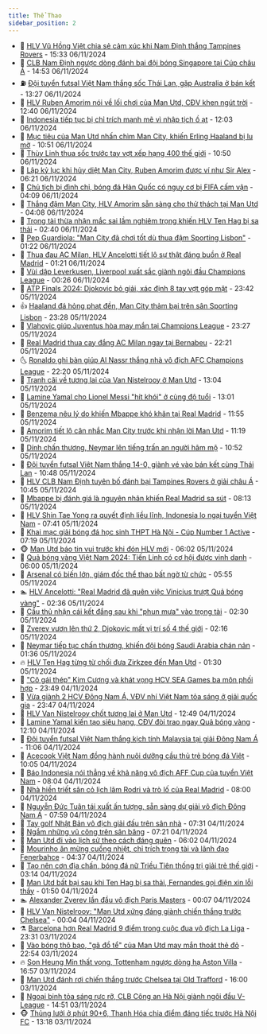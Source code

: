 ```yaml
---
title: Thể Thao
sidebar_position: 2
---
```


<!-- dantri-the-thao:START -->
- 🎡 [HLV Vũ Hồng Việt chia sẻ cảm xúc khi Nam Định thắng Tampines Rovers](https://dantri.com.vn/the-thao/hlv-vu-hong-viet-chia-se-cam-xuc-khi-nam-dinh-thang-tampines-rovers-20241106223021812.htm) - 15:33 06/11/2024
- 💯 [CLB Nam Định ngược dòng đánh bại đội bóng Singapore tại Cúp châu Á](https://dantri.com.vn/the-thao/clb-nam-dinh-nguoc-dong-danh-bai-doi-bong-singapore-tai-cup-chau-a-20241106214933801.htm) - 14:53 06/11/2024
- ⛽️ [Đội tuyển futsal Việt Nam thắng sốc Thái Lan, gặp Australia ở bán kết](https://dantri.com.vn/the-thao/doi-tuyen-futsal-viet-nam-thang-soc-thai-lan-gap-australia-o-ban-ket-20241106202242629.htm) - 13:27 06/11/2024
- 💃 [HLV Ruben Amorim nói về lối chơi của Man Utd, CĐV khen ngút trời](https://dantri.com.vn/the-thao/hlv-ruben-amorim-noi-ve-loi-choi-cua-man-utd-cdv-khen-ngut-troi-20241106194018062.htm) - 12:40 06/11/2024
- 🌈 [Indonesia tiếp tục bị chỉ trích mạnh mẽ vì nhập tịch ồ ạt](https://dantri.com.vn/the-thao/indonesia-tiep-tuc-bi-chi-trich-manh-me-vi-nhap-tich-o-at-20241106185332466.htm) - 12:03 06/11/2024
- 🦅 [Mục tiêu của Man Utd nhấn chìm Man City, khiến Erling Haaland bị lu mờ](https://dantri.com.vn/the-thao/muc-tieu-cua-man-utd-nhan-chim-man-city-khien-erling-haaland-bi-lu-mo-20241106172748731.htm) - 10:51 06/11/2024
- 🌝 [Thùy Linh thua sốc trước tay vợt xếp hạng 400 thế giới](https://dantri.com.vn/the-thao/thuy-linh-thua-soc-truoc-tay-vot-xep-hang-400-the-gioi-20241106190734159.htm) - 10:50 06/11/2024
- 🚀 [Lập kỷ lục khi hủy diệt Man City, Ruben Amorim được ví như Sir Alex](https://dantri.com.vn/the-thao/lap-ky-luc-khi-huy-diet-man-city-ruben-amorim-duoc-vi-nhu-sir-alex-20241106132143577.htm) - 06:21 06/11/2024
- 🎉 [Chủ tịch bị đình chỉ, bóng đá Hàn Quốc có nguy cơ bị FIFA cấm vận](https://dantri.com.vn/the-thao/chu-tich-bi-dinh-chi-bong-da-han-quoc-co-nguy-co-bi-fifa-cam-van-20241106105734846.htm) - 04:09 06/11/2024
- 📝 [Thắng đậm Man City, HLV Amorim sẵn sàng cho thử thách tại Man Utd](https://dantri.com.vn/the-thao/thang-dam-man-city-hlv-amorim-san-sang-cho-thu-thach-tai-man-utd-20241106102732629.htm) - 04:08 06/11/2024
- 🦄 [Trọng tài thừa nhận mắc sai lầm nghiêm trọng khiến HLV Ten Hag bị sa thải](https://dantri.com.vn/the-thao/trong-tai-thua-nhan-mac-sai-lam-nghiem-trong-khien-hlv-ten-hag-bi-sa-thai-20241106094129276.htm) - 02:40 06/11/2024
- 🎉 [Pep Guardiola: &quot;Man City đã chơi tốt dù thua đậm Sporting Lisbon&quot;](https://dantri.com.vn/the-thao/pep-guardiola-man-city-da-choi-tot-du-thua-dam-sporting-lisbon-20241106075814458.htm) - 01:22 06/11/2024
- 💼 [Thua đau AC Milan, HLV Ancelotti tiết lộ sự thật đáng buồn ở Real Madrid](https://dantri.com.vn/the-thao/thua-dau-ac-milan-hlv-ancelotti-tiet-lo-su-that-dang-buon-o-real-madrid-20241106080309546.htm) - 01:21 06/11/2024
- 🤡 [Vùi dập Leverkusen, Liverpool xuất sắc giành ngôi đầu Champions League](https://dantri.com.vn/the-thao/vui-dap-leverkusen-liverpool-xuat-sac-gianh-ngoi-dau-champions-league-20241106072703256.htm) - 00:26 06/11/2024
- 🦆 [ATP Finals 2024: Djokovic bỏ giải, xác định 8 tay vợt góp mặt](https://dantri.com.vn/the-thao/atp-finals-2024-djokovic-bo-giai-xac-dinh-8-tay-vot-gop-mat-20241106063616959.htm) - 23:42 05/11/2024
- 👍 [Haaland đá hỏng phạt đền, Man City thảm bại trên sân Sporting Lisbon](https://dantri.com.vn/the-thao/haaland-da-hong-phat-den-man-city-tham-bai-tren-san-sporting-lisbon-20241106062740878.htm) - 23:28 05/11/2024
- 💼 [Vlahovic giúp Juventus hòa may mắn tại Champions League](https://dantri.com.vn/the-thao/vlahovic-giup-juventus-hoa-may-man-tai-champions-league-20241106065533231.htm) - 23:27 05/11/2024
- 🦒 [Real Madrid thua cay đắng AC Milan ngay tại Bernabeu](https://dantri.com.vn/the-thao/real-madrid-thua-cay-dang-ac-milan-ngay-tai-bernabeu-20241106052115073.htm) - 22:21 05/11/2024
- 🌜 [Ronaldo ghi bàn giúp Al Nassr thắng nhà vô địch AFC Champions League](https://dantri.com.vn/the-thao/ronaldo-ghi-ban-giup-al-nassr-thang-nha-vo-dich-afc-champions-league-20241106061247385.htm) - 22:20 05/11/2024
- 🦆 [Tranh cãi về tương lai của Van Nistelrooy ở Man Utd](https://dantri.com.vn/the-thao/tranh-cai-ve-tuong-lai-cua-van-nistelrooy-o-man-utd-20241105200440162.htm) - 13:04 05/11/2024
- 💪 [Lamine Yamal cho Lionel Messi &quot;hít khói&quot; ở cùng độ tuổi](https://dantri.com.vn/the-thao/lamine-yamal-cho-lionel-messi-hit-khoi-o-cung-do-tuoi-20241105195001659.htm) - 13:01 05/11/2024
- 🧠 [Benzema nêu lý do khiến Mbappe khó khăn tại Real Madrid](https://dantri.com.vn/the-thao/benzema-neu-ly-do-khien-mbappe-kho-khan-tai-real-madrid-20241105185354648.htm) - 11:55 05/11/2024
- 🦄 [Amorim tiết lộ cân nhắc Man City trước khi nhận lời Man Utd](https://dantri.com.vn/the-thao/amorim-tiet-lo-can-nhac-man-city-truoc-khi-nhan-loi-man-utd-20241105181829192.htm) - 11:19 05/11/2024
- 🥸 [Dính chấn thương, Neymar lên tiếng trấn an người hâm mộ](https://dantri.com.vn/the-thao/dinh-chan-thuong-neymar-len-tieng-tran-an-nguoi-ham-mo-20241105172110928.htm) - 10:52 05/11/2024
- 🤠 [Đội tuyển futsal Việt Nam thắng 14-0, giành vé vào bán kết cùng Thái Lan](https://dantri.com.vn/the-thao/doi-tuyen-futsal-viet-nam-thang-14-0-gianh-ve-vao-ban-ket-cung-thai-lan-20241105174344658.htm) - 10:48 05/11/2024
- 👺 [HLV CLB Nam Định tuyên bố đánh bại Tampines Rovers ở giải châu Á](https://dantri.com.vn/the-thao/hlv-clb-nam-dinh-tuyen-bo-danh-bai-tampines-rovers-o-giai-chau-a-20241105174415567.htm) - 10:45 05/11/2024
- 📝 [Mbappe bị đánh giá là nguyên nhân khiến Real Madrid sa sút](https://dantri.com.vn/the-thao/mbappe-bi-danh-gia-la-nguyen-nhan-khien-real-madrid-sa-sut-20241105113421448.htm) - 08:13 05/11/2024
- 🦆 [HLV Shin Tae Yong ra quyết định liều lĩnh, Indonesia lo ngại tuyển Việt Nam](https://dantri.com.vn/the-thao/hlv-shin-tae-yong-ra-quyet-dinh-lieu-linh-indonesia-lo-ngai-tuyen-viet-nam-20241105144107583.htm) - 07:41 05/11/2024
- 🥳 [Khai mạc giải bóng đá học sinh THPT Hà Nội - Cúp Number 1 Active](https://dantri.com.vn/the-thao/khai-mac-giai-bong-da-hoc-sinh-thpt-ha-noi-cup-number-1-active-20241105140446318.htm) - 07:19 05/11/2024
- 🐵 [Man Utd báo tin vui trước khi đón HLV mới](https://dantri.com.vn/the-thao/man-utd-bao-tin-vui-truoc-khi-don-hlv-moi-20241105123942247.htm) - 06:02 05/11/2024
- 🤩 [Quả bóng vàng Việt Nam 2024: Tiến Linh có cơ hội được vinh danh](https://dantri.com.vn/the-thao/qua-bong-vang-viet-nam-2024-tien-linh-co-co-hoi-duoc-vinh-danh-20241105123350723.htm) - 06:00 05/11/2024
- 🤠 [Arsenal có biến lớn, giám đốc thể thao bất ngờ từ chức](https://dantri.com.vn/the-thao/arsenal-co-bien-lon-giam-doc-the-thao-bat-ngo-tu-chuc-20241105114807780.htm) - 05:55 05/11/2024
- 🏊 [HLV Ancelotti: &quot;Real Madrid đã quên việc Vinicius trượt Quả bóng vàng&quot;](https://dantri.com.vn/the-thao/hlv-ancelotti-real-madrid-da-quen-viec-vinicius-truot-qua-bong-vang-20241105091920033.htm) - 02:36 05/11/2024
- 🗽 [Cầu thủ nhận cái kết đắng sau khi &quot;phun mưa&quot; vào trọng tài](https://dantri.com.vn/the-thao/cau-thu-nhan-cai-ket-dang-sau-khi-phun-mua-vao-trong-tai-20241105093013154.htm) - 02:30 05/11/2024
- 🚀 [Zverev vươn lên thứ 2, Djokovic mất vị trí số 4 thế giới](https://dantri.com.vn/the-thao/zverev-vuon-len-thu-2-djokovic-mat-vi-tri-so-4-the-gioi-20241105090655760.htm) - 02:16 05/11/2024
- 🎉 [Neymar tiếp tục chấn thương, khiến đội bóng Saudi Arabia chán nản](https://dantri.com.vn/the-thao/neymar-tiep-tuc-chan-thuong-khien-doi-bong-saudi-arabia-chan-nan-20241105075636818.htm) - 01:36 05/11/2024
- 🔥 [HLV Ten Hag từng từ chối đưa Zirkzee đến Man Utd](https://dantri.com.vn/the-thao/hlv-ten-hag-tung-tu-choi-dua-zirkzee-den-man-utd-20241105073515423.htm) - 01:30 05/11/2024
- 🎉 [&quot;Cô gái thép&quot; Kim Cương và khát vọng HCV SEA Games ba môn phối hợp](https://dantri.com.vn/the-thao/co-gai-thep-kim-cuong-va-khat-vong-hcv-sea-games-ba-mon-phoi-hop-20241104220754403.htm) - 23:49 04/11/2024
- 🎡 [Vừa giành 2 HCV Đông Nam Á, VĐV nhí Việt Nam tỏa sáng ở giải quốc gia](https://dantri.com.vn/the-thao/vua-gianh-2-hcv-dong-nam-a-vdv-nhi-viet-nam-toa-sang-o-giai-quoc-gia-20241105102932971.htm) - 23:47 04/11/2024
- 🐻 [HLV Van Nistelrooy chốt tương lai ở Man Utd](https://dantri.com.vn/the-thao/hlv-van-nistelrooy-chot-tuong-lai-o-man-utd-20241104194935560.htm) - 12:49 04/11/2024
- 🌊 [Lamine Yamal kiến tạo siêu hạng, CĐV đòi trao ngay Quả bóng vàng](https://dantri.com.vn/the-thao/lamine-yamal-kien-tao-sieu-hang-cdv-doi-trao-ngay-qua-bong-vang-20241104190005697.htm) - 12:10 04/11/2024
- 💃 [Đội tuyển futsal Việt Nam thắng kịch tính Malaysia tại giải Đông Nam Á](https://dantri.com.vn/the-thao/doi-tuyen-futsal-viet-nam-thang-kich-tinh-malaysia-tai-giai-dong-nam-a-20241104175827113.htm) - 11:06 04/11/2024
- 🤔 [Acecook Việt Nam đồng hành nuôi dưỡng cầu thủ trẻ bóng đá Việt](https://dantri.com.vn/the-thao/acecook-viet-nam-dong-hanh-nuoi-duong-cau-thu-tre-bong-da-viet-20241104164843645.htm) - 10:05 04/11/2024
- 🤭 [Báo Indonesia nói thẳng về khả năng vô địch AFF Cup của tuyển Việt Nam](https://dantri.com.vn/the-thao/bao-indonesia-noi-thang-ve-kha-nang-vo-dich-aff-cup-cua-tuyen-viet-nam-20241104133801075.htm) - 08:04 04/11/2024
- 👹 [Nhà hiền triết sân cỏ lịch lãm Rodri và trò lố của Real Madrid](https://dantri.com.vn/the-thao/nha-hien-triet-san-co-lich-lam-rodri-va-tro-lo-cua-real-madrid-20241102142956736.htm) - 08:00 04/11/2024
- 🗽 [Nguyễn Đức Tuân tái xuất ấn tượng, sẵn sàng dự giải vô địch Đông Nam Á](https://dantri.com.vn/the-thao/nguyen-duc-tuan-tai-xuat-an-tuong-san-sang-du-giai-vo-dich-dong-nam-a-20241104145933603.htm) - 07:59 04/11/2024
- 🥳 [Tay golf Nhật Bản vô địch giải đấu trên sân nhà](https://dantri.com.vn/the-thao/tay-golf-nhat-ban-vo-dich-giai-dau-tren-san-nha-20241104115922530.htm) - 07:31 04/11/2024
- 💃 [Ngắm những vũ công trên sân băng](https://dantri.com.vn/the-thao/ngam-nhung-vu-cong-tren-san-bang-20241104141436705.htm) - 07:21 04/11/2024
- 🧰 [Man Utd đi vào lịch sử theo cách đáng quên](https://dantri.com.vn/the-thao/man-utd-di-vao-lich-su-theo-cach-dang-quen-20241104123550681.htm) - 06:02 04/11/2024
- 💪 [Mourinho ăn mừng cuồng nhiệt, chỉ trích trọng tài và lãnh đạo Fenerbahce](https://dantri.com.vn/the-thao/mourinho-an-mung-cuong-nhiet-chi-trich-trong-tai-va-lanh-dao-fenerbahce-20241104112959251.htm) - 04:37 04/11/2024
- 🚀 [Tạo nên cơn địa chấn, bóng đá nữ Triều Tiên thống trị giải trẻ thế giới](https://dantri.com.vn/the-thao/tao-nen-con-dia-chan-bong-da-nu-trieu-tien-thong-tri-giai-tre-the-gioi-20241104101510071.htm) - 03:14 04/11/2024
- 🤠 [Man Utd bất bại sau khi Ten Hag bị sa thải, Fernandes gọi điện xin lỗi thầy](https://dantri.com.vn/the-thao/man-utd-bat-bai-sau-khi-ten-hag-bi-sa-thai-fernandes-goi-dien-xin-loi-thay-20241104071637724.htm) - 01:50 04/11/2024
- 🏊 [Alexander Zverev lần đầu vô địch Paris Masters](https://dantri.com.vn/the-thao/alexander-zverev-lan-dau-vo-dich-paris-masters-20241104025947232.htm) - 00:07 04/11/2024
- 🦄 [HLV Van Nistelrooy: &quot;Man Utd xứng đáng giành chiến thắng trước Chelsea&quot;](https://dantri.com.vn/the-thao/hlv-van-nistelrooy-man-utd-xung-dang-gianh-chien-thang-truoc-chelsea-20241104070244841.htm) - 00:04 04/11/2024
- ⚗️ [Barcelona hơn Real Madrid 9 điểm trong cuộc đua vô địch La Liga](https://dantri.com.vn/the-thao/barcelona-hon-real-madrid-9-diem-trong-cuoc-dua-vo-dich-la-liga-20241104062943629.htm) - 23:31 03/11/2024
- 🥷 [Vào bóng thô bạo, &quot;gã đồ tể&quot; của Man Utd may mắn thoát thẻ đỏ](https://dantri.com.vn/the-thao/vao-bong-tho-bao-ga-do-te-cua-man-utd-may-man-thoat-the-do-20241104055132673.htm) - 22:54 03/11/2024
- 🔥 [Son Heung Min thất vọng, Tottenham ngược dòng hạ Aston Villa](https://dantri.com.vn/the-thao/son-heung-min-that-vong-tottenham-nguoc-dong-ha-aston-villa-20241103234420049.htm) - 16:57 03/11/2024
- 🦅 [Man Utd đánh rơi chiến thắng trước Chelsea tại Old Trafford](https://dantri.com.vn/the-thao/man-utd-danh-roi-chien-thang-truoc-chelsea-tai-old-trafford-20241103230006230.htm) - 16:00 03/11/2024
- 🌝 [Ngoại binh tỏa sáng rực rỡ, CLB Công an Hà Nội giành ngôi đầu V-League](https://dantri.com.vn/the-thao/ngoai-binh-toa-sang-ruc-ro-clb-cong-an-ha-noi-gianh-ngoi-dau-v-league-20241103214339658.htm) - 14:51 03/11/2024
- 🐵 [Thủng lưới ở phút 90+6, Thanh Hóa chia điểm đáng tiếc trước Hà Nội FC](https://dantri.com.vn/the-thao/thung-luoi-o-phut-906-thanh-hoa-chia-diem-dang-tiec-truoc-ha-noi-fc-20241103201021814.htm) - 13:18 03/11/2024<!-- dantri-the-thao:END -->
